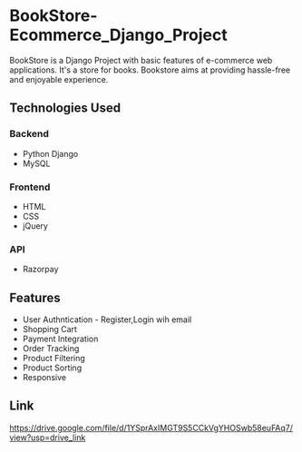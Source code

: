 # BookStore-Ecommerce_Django_Project
BookStore is a Django Project with basic features of e-commerce web applications. It's a store for books. Bookstore aims at providing hassle-free and enjoyable experience.
## Technologies Used
### Backend
- Python Django
- MySQL
### Frontend
- HTML
- CSS
- jQuery
### API
- Razorpay
## Features
- User Authntication - Register,Login wih email
- Shopping Cart
- Payment Integration
- Order Tracking
- Product Filtering
- Product Sorting
- Responsive
## Link
https://drive.google.com/file/d/1YSprAxIMGT9S5CCkVgYHOSwb58euFAq7/view?usp=drive_link
